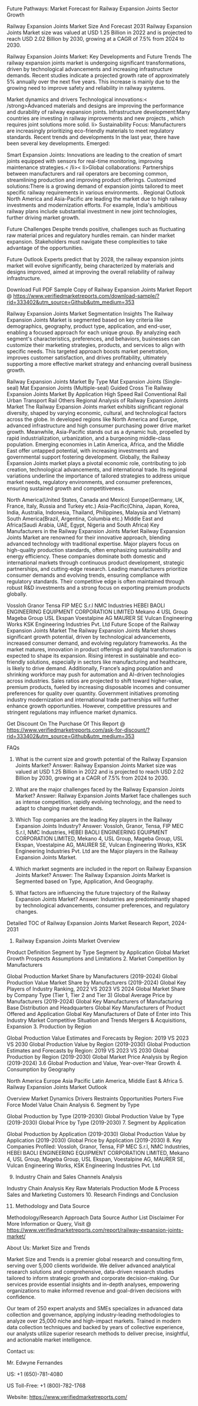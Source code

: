 Future Pathways: Market Forecast for Railway Expansion Joints Sector Growth


Railway Expansion Joints Market Size And Forecast 2031
Railway Expansion Joints Market size was valued at USD 1.25 Billion in 2022 and is projected to reach USD 2.02 Billion by 2030, growing at a CAGR of 7.5% from 2024 to 2030.

Railway Expansion Joints Market: Key Developments and Future Trends
The railway expansion joints market is undergoing significant transformations, driven by technological advancements and increasing infrastructure demands. Recent studies indicate a projected growth rate of approximately 5% annually over the next five years. This increase is mainly due to the growing need to improve safety and reliability in railway systems.

Market dynamics and drivers
Technological innovations:< /strong>Advanced materials and designs are improving the performance and durability of railway expansion joints.
Infrastructure development:Many countries are investing in railway improvements and new projects , which requires joint solutions more solid. li>
Sustainability Focus: Manufacturers are increasingly prioritizing eco-friendly materials to meet regulatory standards.
Recent trends and developments
In the last year, there have been several key developments. Emerged:

Smart Expansion Joints: Innovations are leading to the creation of smart joints equipped with sensors for real-time monitoring, improving maintenance strategies.< /li>< li>Global collaborations: Partnerships between manufacturers and rail operators are becoming common, streamlining production and improving product offerings.
Customized solutions:There is a growing demand of expansion joints tailored to meet specific railway requirements in various environments. .
Regional Outlook
North America and Asia-Pacific are leading the market due to high railway investments and modernization efforts. For example, India's ambitious railway plans include substantial investment in new joint technologies, further driving market growth.

Future Challenges
Despite trends positive, challenges such as fluctuating raw material prices and regulatory hurdles remain. can hinder market expansion. Stakeholders must navigate these complexities to take advantage of the opportunities.

Future Outlook
Experts predict that by 2028, the railway expansion joints market will evolve significantly, being characterized by materials and designs improved, aimed at improving the overall reliability of railway infrastructure.

Download Full PDF Sample Copy of Railway Expansion Joints Market Report @ https://www.verifiedmarketreports.com/download-sample/?rid=333402&utm_source=Github&utm_medium=353

Railway Expansion Joints Market Segmentation Insights
The Railway Expansion Joints Market is segmented based on key criteria like demographics, geography, product type, application, and end-user, enabling a focused approach for each unique group. By analyzing each segment's characteristics, preferences, and behaviors, businesses can customize their marketing strategies, products, and services to align with specific needs. This targeted approach boosts market penetration, improves customer satisfaction, and drives profitability, ultimately supporting a more effective market strategy and enhancing overall business growth.

Railway Expansion Joints Market By Type
Mat Expansion Joints (Single-seal)
Mat Expansion Joints (Multiple-seal)
Guided Cross Tie
Railway Expansion Joints Market By Application
High Speed Rail
Conventional Rail
Urban Transport Rail
Others
Regional Analysis of Railway Expansion Joints Market
The Railway Expansion Joints market exhibits significant regional diversity, shaped by varying economic, cultural, and technological factors across the globe. In developed regions like North America and Europe, advanced infrastructure and high consumer purchasing power drive market growth. Meanwhile, Asia-Pacific stands out as a dynamic hub, propelled by rapid industrialization, urbanization, and a burgeoning middle-class population. Emerging economies in Latin America, Africa, and the Middle East offer untapped potential, with increasing investments and governmental support fostering development. Globally, the Railway Expansion Joints market plays a pivotal economic role, contributing to job creation, technological advancements, and international trade. Its regional variations underline the importance of tailored strategies to address unique market needs, regulatory environments, and consumer preferences, ensuring sustained growth and competitiveness.

North America(United States, Canada and Mexico)
Europe(Germany, UK, France, Italy, Russia and Turkey etc.)
Asia-Pacific(China, Japan, Korea, India, Australia, Indonesia, Thailand, Philippines, Malaysia and Vietnam)
South America(Brazil, Argentina, Columbia etc.)
Middle East and Africa(Saudi Arabia, UAE, Egypt, Nigeria and South Africa)
Key Manufacturers in the Railway Expansion Joints Market
Railway Expansion Joints Market are renowned for their innovative approach, blending advanced technology with traditional expertise. Major players focus on high-quality production standards, often emphasizing sustainability and energy efficiency. These companies dominate both domestic and international markets through continuous product development, strategic partnerships, and cutting-edge research. Leading manufacturers prioritize consumer demands and evolving trends, ensuring compliance with regulatory standards. Their competitive edge is often maintained through robust R&D investments and a strong focus on exporting premium products globally.

Vossloh
Granor
Tensa
FIP MEC S.r.l
NMC Industries
HEBEI BAOLI ENGINEERING EQUIPMENT CORPORATION LIMITED
Mekano 4
USL Group
Mageba Group
USL Ekspan
Voestalpine AG
MAURER SE
Vulcan Engineering Works
KSK Engineering Industries Pvt. Ltd
Future Scope of the Railway Expansion Joints Market
The Railway Expansion Joints Market shows significant growth potential, driven by technological advancements, increased consumer demand, and evolving regulatory frameworks. As the market matures, innovation in product offerings and digital transformation is expected to shape its expansion. Rising interest in sustainable and eco-friendly solutions, especially in sectors like manufacturing and healthcare, is likely to drive demand. Additionally, France’s aging population and shrinking workforce may push for automation and AI-driven technologies across industries. Sales ratios are projected to shift toward higher-value, premium products, fueled by increasing disposable incomes and consumer preferences for quality over quantity. Government initiatives promoting industry modernization and international trade partnerships will further enhance growth opportunities. However, competitive pressures and stringent regulations may influence market dynamics.

Get Discount On The Purchase Of This Report @ https://www.verifiedmarketreports.com/ask-for-discount/?rid=333402&utm_source=Github&utm_medium=353

FAQs
1. What is the current size and growth potential of the Railway Expansion Joints Market?
Answer: Railway Expansion Joints Market size was valued at USD 1.25 Billion in 2022 and is projected to reach USD 2.02 Billion by 2030, growing at a CAGR of 7.5% from 2024 to 2030.

2. What are the major challenges faced by the Railway Expansion Joints Market?
Answer: Railway Expansion Joints Market face challenges such as intense competition, rapidly evolving technology, and the need to adapt to changing market demands.

3. Which Top companies are the leading Key players in the Railway Expansion Joints Industry?
Answer: Vossloh, Granor, Tensa, FIP MEC S.r.l, NMC Industries, HEBEI BAOLI ENGINEERING EQUIPMENT CORPORATION LIMITED, Mekano 4, USL Group, Mageba Group, USL Ekspan, Voestalpine AG, MAURER SE, Vulcan Engineering Works, KSK Engineering Industries Pvt. Ltd are the Major players in the Railway Expansion Joints Market.

4. Which market segments are included in the report on Railway Expansion Joints Market?
Answer: The Railway Expansion Joints Market is Segmented based on Type, Application, And Geography.

5. What factors are influencing the future trajectory of the Railway Expansion Joints Market?
Answer: Industries are predominantly shaped by technological advancements, consumer preferences, and regulatory changes.

Detailed TOC of Railway Expansion Joints Market Research Report, 2024-2031
1. Railway Expansion Joints Market Overview

Product Definition
Segment by Type
Segment by Application
Global Market Growth Prospects
Assumptions and Limitations
2. Market Competition by Manufacturers

Global Production Market Share by Manufacturers (2019-2024)
Global Production Value Market Share by Manufacturers (2019-2024)
Global Key Players of Industry Ranking, 2022 VS 2023 VS 2024
Global Market Share by Company Type (Tier 1, Tier 2 and Tier 3)
Global Average Price by Manufacturers (2019-2024)
Global Key Manufacturers of Manufacturing Base Distribution and Headquarters
Global Key Manufacturers of Product Offered and Application
Global Key Manufacturers of Date of Enter into This Industry
Market Competitive Situation and Trends
Mergers & Acquisitions, Expansion
3. Production by Region

Global Production Value Estimates and Forecasts by Region: 2019 VS 2023 VS 2030
Global Production Value by Region (2019-2030)
Global Production Estimates and Forecasts by Region: 2019 VS 2023 VS 2030
Global Production by Region (2019-2030)
Global Market Price Analysis by Region (2019-2024) 3.6 Global Production and Value, Year-over-Year Growth
4. Consumption by Geography

North America
Europe
Asia Pacific
Latin America, Middle East & Africa
5. Railway Expansion Joints Market Outlook

Overview
Market Dynamics
Drivers
Restraints
Opportunities
Porters Five Force Model
Value Chain Analysis 
6. Segment by Type

Global Production by Type (2019-2030)
Global Production Value by Type (2019-2030)
Global Price by Type (2019-2030)
7. Segment by Application

Global Production by Application (2019-2030)
Global Production Value by Application (2019-2030)
Global Price by Application (2019-2030)
8. Key Companies Profiled: Vossloh, Granor, Tensa, FIP MEC S.r.l, NMC Industries, HEBEI BAOLI ENGINEERING EQUIPMENT CORPORATION LIMITED, Mekano 4, USL Group, Mageba Group, USL Ekspan, Voestalpine AG, MAURER SE, Vulcan Engineering Works, KSK Engineering Industries Pvt. Ltd

9. Industry Chain and Sales Channels Analysis

Industry Chain Analysis
Key Raw Materials
Production Mode & Process
Sales and Marketing
Customers
10. Research Findings and Conclusion

11. Methodology and Data Source

Methodology/Research Approach
Data Source
Author List
Disclaimer
For More Information or Query, Visit @ https://www.verifiedmarketreports.com/report/railway-expansion-joints-market/

About Us: Market Size and Trends

Market Size and Trends is a premier global research and consulting firm, serving over 5,000 clients worldwide. We deliver advanced analytical research solutions and comprehensive, data-driven research studies tailored to inform strategic growth and corporate decision-making. Our services provide essential insights and in-depth analyses, empowering organizations to make informed revenue and goal-driven decisions with confidence.

Our team of 250 expert analysts and SMEs specializes in advanced data collection and governance, applying industry-leading methodologies to analyze over 25,000 niche and high-impact markets. Trained in modern data collection techniques and backed by years of collective experience, our analysts utilize superior research methods to deliver precise, insightful, and actionable market intelligence.

Contact us:

Mr. Edwyne Fernandes

US: +1 (650)-781-4080

US Toll-Free: +1 (800)-782-1768

Website: https://www.verifiedmarketreports.com/
